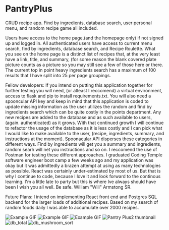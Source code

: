 # PantryPlus
CRUD recipe app.  Find by ingredients, database search, user personal menu, and random recipe game all included. 

Users have access to the home page,(and the homepage only) if not signed up and logged in.  All authenticated users have access to current menu search, find by ingredients, database search, and Recipe Roulette. What you see on the home page is a distinct list of recipes that, at the very least have a link, title, and summary, (for some reason the blank covered plate picture counts as a picture so you may still see a few of those here or there.  The current top in point heavy ingredients search has a maximum of 100 results that I have split into 25 per page groupings.

Fellow developers:
If you intend on putting this application together for further testing you will need, (or atleast I reccomend) a virtual environment, access to flask and pip to install requirements.txt. You will also need a spooncular API key and keep in mind that this application is coded to update missing information as the user utilizes the random and find by ingredients search which can be quite costly in the points department.  Any new recipes are added to the database and as such available to users, (again. authenticated) as it grows. With that continued growth I will continue to refactor the usage of the database as it is less costly and I can pick what I would like to make available to the user, (recipe, ingredients, summary, and instructions at the moment).  Spoonacular API disperses these categories in different ways. Find by ingredients will get you a summary and ingredients, random searh will net you instructions and so on. I reccomend the use of Postman for testing these different approaches.  I graduated Coding Temple software engineer boot camp a few weeks ago and my application was okay but it was admittedly a brazen attempt at using as many technologies as possible.  React was certainly under-estimated by most of us.  But that is why I continue to code, because I love it and look forward to the continous learning. I'm a little late to party but this is where Ive  always should have been  I wish you all well.  Be safe.  William "Will" Armstong SR.

Future Plans:
I intend on implementing React front end and Postgres SQL backend for the larger loads of additional recipes.  Based on my search of random foods daily I was able to accumulate over 2000 recipes.    

![Example GIF](home.Animation.gif)
![Example GIF](find_by_ingredientsgreenbeans.Animation.gif)
![Example GIF](roulette.Animation.gif)
![Pantry Plus2 thumbnail](https://github.com/warmstrongsr/PantryPlus/assets/107271171/7e65e26f-3e0c-40ed-ac9a-cf1bb1223708)
![db_total](https://github.com/warmstrongsr/PantryPlus/assets/107271171/1d34f1a9-174f-4f43-af75-9e377b7380a3)
![db_mushroom_sort](https://github.com/warmstrongsr/PantryPlus/assets/107271171/cd70a39f-79e0-4e55-90dc-e3eee7f503a5)


